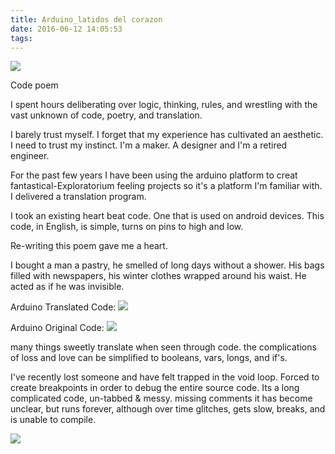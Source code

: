 ```yaml
---
title: Arduino_latidos del corazon
date: 2016-06-12 14:05:53
tags:
---
```

<a href="http://i.imgur.com/2w18Hpm.png"><img src="http://i.imgur.com/2w18Hpm.png" /></a>

Code poem

I spent hours deliberating over logic, thinking, rules, and wrestling with the vast unknown of code, poetry, and translation.

I barely trust myself. I forget that my experience has cultivated an aesthetic. I need to trust my instinct. I'm a maker. A designer and I'm a retired engineer. 

For the past few years I have been using the arduino platform to creat fantastical-Exploratorium feeling projects so it's a platform I'm familiar with.  I delivered a translation program. 

I took an existing heart beat code. One that is used on android devices. This code, in English, is simple, turns on pins to high and low. 

Re-writing this poem gave me a heart. 

I bought a man a pastry, he smelled of long days without a shower. His bags filled with newspapers, his winter clothes wrapped around his waist.  He acted as if he was invisible. 

Arduino Translated Code:
<a href="http://i.imgur.com/aWZsdUg.png"><img src="http://i.imgur.com/aWZsdUg.png" /></a>

Arduino Original Code:
<a href="http://i.imgur.com/toAUfNC.png"><img src="http://i.imgur.com/toAUfNC.png" /></a>

many things sweetly translate when seen through code.  the complications of loss and love can be simplified to booleans, vars, longs, and if's.  

I've recently lost someone and have felt trapped in the void loop. Forced to create breakpoints in order to debug the entire source code.  Its a long complicated code, un-tabbed & messy.  missing comments it has become unclear, but runs forever, although over time glitches, gets slow, breaks, and is unable to compile.

<a href="http://i.imgur.com/wWX2CO4.png"><img src="http://i.imgur.com/wWX2CO4.png" /></a> 
